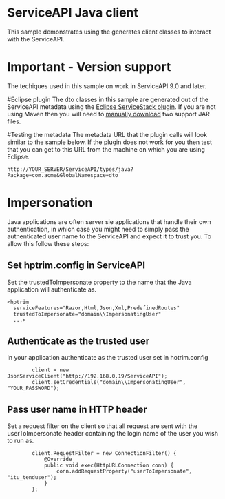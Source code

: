# ServiceAPI Java client
This sample demonstrates using the generates client classes to interact with the ServiceAPI.

# Important - Version support
The techiques used in this sample on work in ServiceAPI 9.0 and later.

#Eclipse plugin
The dto classes in this sample are generated out of the ServiceAPI metadata using the [Eclipse ServiceStack plugin](https://github.com/ServiceStack/ServiceStack.Java/tree/master/src/ServiceStackEclipse).  If you are not using Maven then you will need to [manually download](https://github.com/ServiceStack/ServiceStack.Java/tree/master/src/ServiceStackEclipse#using-the-plugin-without-maven) two support JAR files.

#Testing the metadata
The metadata URL that the plugin calls will look similar to the sample below.  If the plugin does not work for you then test that you can get to this URL from the machine on which you are using Eclipse.
```
http://YOUR_SERVER/ServiceAPI/types/java?Package=com.acme&GlobalNamespace=dto
```

# Impersonation
Java applications are often server sie applications that handle their own authentication, in which case you might need to simply pass the authenticated user name to the ServiceAPI and expect it to trust you.  To allow this follow these steps:

## Set hptrim.config in ServiceAPI
Set the trustedToImpersonate property to the name that the Java application will authenticate as.
```
<hptrim
  serviceFeatures="Razor,Html,Json,Xml,PredefinedRoutes"
  trustedToImpersonate="domain\\ImpersonatingUser"
  ...>
```  
## Authenticate as the trusted user
In your application authenticate as the trusted user set in hotrim.config
```
		client = new JsonServiceClient("http://192.168.0.19/ServiceAPI");
		client.setCredentials("domain\\ImpersonatingUser", "YOUR_PASSWORD");
```  

## Pass user name in HTTP header
Set a request filter on the client so that all request are sent with the userToImpersonate header containing the login name of the user you wish to run as.
```
		client.RequestFilter = new ConnectionFilter() {
            @Override
            public void exec(HttpURLConnection conn) {
                conn.addRequestProperty("userToImpersonate", "itu_tenduser");
            }
        };
```